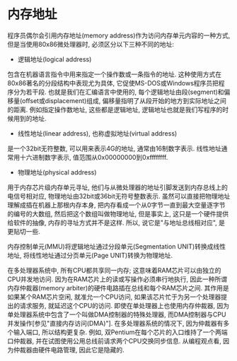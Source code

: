 # 内存地址

程序员偶尔会引用内存地址(memory address)作为访问内存单元内容的一种方式, 但是当使用80x86微处理器时, 必须区分以下三种不同的地址: 

- 逻辑地址(logical address)
    
包含在机器语言指令中用来指定一个操作数或一条指令的地址. 这种使用方式在80x86著名的分段结构中表现尤为具体, 它促使MS-DOS或Windows程序员把程序分为若干段. 也就是我们在汇编语言中使用的, 每个逻辑地址由段(segment)和偏移量(offset或displacement)组成, 偏移量指明了从段开始的地方到实际地址之间的距离. 例如指定操作数地址, 这些都是逻辑地址, 逻辑地址也就是我们写程序的时候用到的地址. 

- 线性地址(linear address), 也称虚拟地址(virtual address)

 是一个32bit无符整数, 可以用来表示4G的地址, 通常由16制数字表示. 线性地址通常用十六进制数字表示, 值范围从0x00000000到0xffffffff. 
 
 - 物理地址(physical address)

用于内存芯片级内存单元寻址, 他们与从微处理器的地址引脚发送到内存总线上的电信号相对应, 物理地址由32bit或36bit无符号整数表示. 虽然可以直接把物理地址理解成插在机器上那根内存本身, 把内存看成一个从0字节一直到最大空量逐字节的编号的大数组, 然后把这个数组叫做物理地址, 但是事实上, 这只是一个硬件提供给软件的抽像, 内存的寻址方式并不是这样. 所以, 说它是"与地址总线相对应", 是更贴切一些. 

内存控制单元(MMU)将逻辑地址通过分段单元(Segmentation UNIT)转换成线性地址, 将线性地址通过分页单元(Page UNIT)转换为物理地址. 

在多处理器系统中, 所有CPU都共享同一内存; 这意味着RAM芯片可以由独立的CPU并发地访问. 因为在RAM芯片上的读或写操作必须串行地执行, 因此一种所谓内存仲裁器(memory arbiter)的硬件电路插在总线和每个RAM芯片之间. 其作用是如果某个RAM芯片空闲, 就准允一个CPU访问, 如果该芯片忙于为另一个处理器提出的请求服务, 就延迟这个CPU的访问. 即使在单处理器上也使用内存仲裁器, 因为单处理器系统中包含了一个叫做DMA控制器的特殊处理器, 而DMA控制器与CPU并发操作[参见"直接内存访问(DMA)"]. 在多处理器系统的情况下, 因为仲裁器有多个输入端口, 所以结构更复杂. 例如, 双Pentium在每个芯片的入口维持了一个两端口仲裁器, 并在试图使用公用总线前请求两个CPU交换同步信息. 从编程观点看, 因为仲裁器由硬件电路管理, 因此它是隐藏的. 
 











































